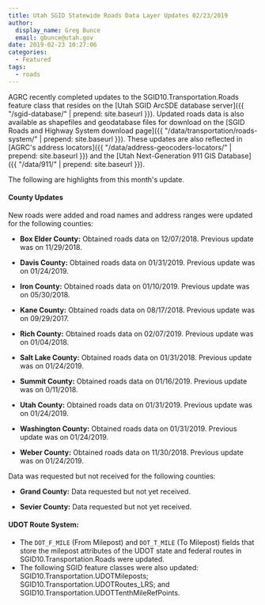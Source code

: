 ```yaml
---
title: Utah SGID Statewide Roads Data Layer Updates 02/23/2019
author:
  display_name: Greg Bunce
  email: gbunce@utah.gov
date: 2019-02-23 10:27:06
categories:
  - Featured
tags:
  - roads
---
```


AGRC recently completed updates to the SGID10.Transportation.Roads feature class that resides on the [Utah SGID ArcSDE database server]({{ "/sgid-database/" | prepend: site.baseurl }}). Updated roads data is also available as shapefiles and geodatabase files for download on the [SGID Roads and Highway System download page]({{ "/data/transportation/roads-system/" | prepend: site.baseurl }}). These updates are also reflected in [AGRC's address locators]({{ "/data/address-geocoders-locators/" | prepend: site.baseurl }}) and the [Utah Next-Generation 911 GIS Database]({{ "/data/911/" | prepend: site.baseurl }}).


The following are highlights from this month's update.

#### County Updates
New roads were added and road names and address ranges were updated for the following counties:

- **Box Elder County:** Obtained roads data on 12/07/2018. Previous update was on 11/29/2018.

- **Davis County:** Obtained roads data on 01/31/2019. Previous update was on 01/24/2019.

- **Iron County:** Obtained roads data on 01/10/2019. Previous update was on 05/30/2018.

- **Kane County:** Obtained roads data on 08/17/2018. Previous update was on 09/29/2017.

- **Rich County:** Obtained roads data on 02/07/2019. Previous update was on 01/04/2018.

- **Salt Lake County:** Obtained roads data on 01/31/2018. Previous update was on 01/24/2019.

- **Summit County:** Obtained roads data on 01/16/2019. Previous update was on 0/11/2018.

- **Utah County:** Obtained roads data on 01/31/2019. Previous update was on 01/24/2019.

- **Washington County:** Obtained roads data on 01/31/2019. Previous update was on 01/24/2019.

- **Weber County:** Obtained roads data on 11/30/2018. Previous update was on 01/24/2019.

Data was requested but not received for the following counties:

- **Grand County:** Data requested but not yet received.

- **Sevier County:** Data requested but not yet received.

#### UDOT Route System:

- The `DOT_F_MILE` (From Milepost) and `DOT_T_MILE` (To Milepost) fields that store the milepost attributes of the UDOT state and federal routes in SGID10.Transportation.Roads were updated.
- The following SGID feature classes were also updated: SGID10.Transportation.UDOTMileposts; SGID10.Transportation.UDOTRoutes_LRS; and SGID10.Transportation.UDOTTenthMileRefPoints.
